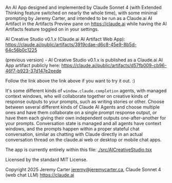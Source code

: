 An AI App designed and implemented by Claude Sonnet 4 (with Extended Thinking feature switched on nearly the whole time), with some minimal prompting by Jeremy Carter, and intended to be run as a Claude.ai AI Artifact in the Artifacts Preview pane on https://claude.ai while having the AI Artifacts feature toggled on in your settings.

AI Creative Studio v0.1.x (Claude.ai AI Artifact Web App): https://claude.ai/public/artifacts/3919cdae-d6c8-45e9-8b5d-64c56b0c1225

(previous version) - AI Creative Studio v0.1.x is published as a Claude.ai AI App artifact publicly here: https://claude.ai/public/artifacts/d57fb009-cb96-46f7-b923-37d147e2eede

Follow the link above the link above if you want to try it out. :)

It's some different kinds of `window.claude.completion` agents, with managed context windows, who will collaborate together on creative kinds of response outputs to your prompts, such as writing stories or other. Choose between several different kinds of Claude AI Agents and choose multiple ones and have them collaborate on a single prompt response output, or have them each giving their own independent outputs one-after-another for your prompts. Conversation state is managed and all agents have context windows, and the prompts happen within a proper stateful chat conversation, similar as chatting with Claude directly in an actual conversation thread on the claude.ai web or desktop or mobile chat apps.

The app is currently entirely within this file: [./src/AICreativeStudio.tsx](./src/AICreativeStudio.tsx)

Licensed by the standard MIT License.

Copyright 2025 Jeremy Carter <jeremy@jeremycarter.ca>, Claude Sonnet 4 (web chat LLM) <https://claude.ai>
